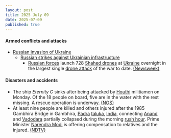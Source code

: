 ```yaml
---
layout: post
title: 2025 July 09
date: 2025-07-09
published: true
---
```



#### Armed conflicts and attacks

* [Russian invasion of Ukraine](https://en.wikipedia.org/wiki/Russian_invasion_of_Ukraine "Russian invasion of Ukraine")
  * [Russian strikes against Ukrainian infrastructure](https://en.wikipedia.org/wiki/Russian_strikes_against_Ukrainian_infrastructure_%282022%E2%80%93present%29 "Russian strikes against Ukrainian infrastructure (2022–present)")
    * [Russian forces](https://en.wikipedia.org/wiki/Russian_Armed_Forces "Russian Armed Forces") launch 728 [Shahed drones](https://en.wikipedia.org/wiki/Shahed_drones "Shahed drones") at [Ukraine](https://en.wikipedia.org/wiki/Ukraine "Ukraine") overnight in the largest single [drone attack](https://en.wikipedia.org/wiki/Drone_attack "Drone attack") of the war to date. [(Newsweek)](https://www.newsweek.com/russia-ukraine-war-drone-putin-trump-2096445)

#### Disasters and accidents

* The ship *Eternity C* sinks after being attacked by [Houthi](https://en.wikipedia.org/wiki/Houthi "Houthi") militiamen on Monday. Of the 18 people on board, five are in the water with the rest missing. A rescue operation is underway. [(NOS)](https://nos.nl/artikel/2574293-schip-op-rode-zee-gezonken-na-aanval-door-houthi-s-bemanning-te-water)
* At least nine people are killed and others injured after the 1985 Gambhira Bridge in Gambhira, [Padra](https://en.wikipedia.org/wiki/Padra "Padra") [taluka](https://en.wikipedia.org/wiki/Taluka "Taluka"), [India](https://en.wikipedia.org/wiki/India "India"), connecting [Anand](https://en.wikipedia.org/wiki/Anand%2C_Gujarat "Anand, Gujarat") and [Vadodara](https://en.wikipedia.org/wiki/Vadodara "Vadodara") partially collapsed during the morning [rush hour](https://en.wikipedia.org/wiki/Rush_hour "Rush hour"). Prime Minister [Narendra Modi](https://en.wikipedia.org/wiki/Narendra_Modi "Narendra Modi") is offering compensation to relatives and the injured. [(NDTV)](https://www.ndtv.com/india-news/gujarat-bridge-collapse-crumbling-gambhira-bridge-was-40-years-old-gave-way-in-peak-traffic-hours-mahisagar-river-cars-deaths-news-vadodara-8847480)

